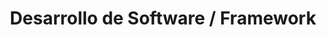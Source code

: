 ---
layout: default
title: Desarrollo de Software / Framework
nav_order: 1
parent: Taxonomía
has_children: true
---